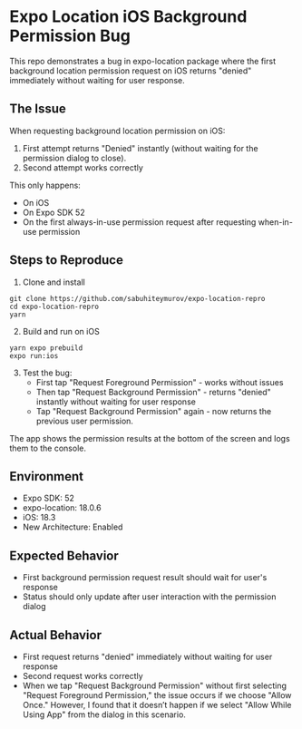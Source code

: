 # Expo Location iOS Background Permission Bug

This repo demonstrates a bug in expo-location package where the first background location permission request on iOS returns "denied" immediately without waiting for user response.

## The Issue

When requesting background location permission on iOS:

1. First attempt returns "Denied" instantly (without waiting for the permission dialog to close).
2. Second attempt works correctly

This only happens:

- On iOS
- On Expo SDK 52
- On the first always-in-use permission request after requesting when-in-use permission

## Steps to Reproduce

1. Clone and install

```
git clone https://github.com/sabuhiteymurov/expo-location-repro
cd expo-location-repro
yarn
```

2. Build and run on iOS

```
yarn expo prebuild
expo run:ios
```

3. Test the bug:
   - First tap "Request Foreground Permission" - works without issues
   - Then tap "Request Background Permission" - returns "denied" instantly without waiting for user response
   - Tap "Request Background Permission" again - now returns the previous user permission.

The app shows the permission results at the bottom of the screen and logs them to the console.

## Environment

- Expo SDK: 52
- expo-location: 18.0.6
- iOS: 18.3
- New Architecture: Enabled

## Expected Behavior

- First background permission request result should wait for user's response
- Status should only update after user interaction with the permission dialog

## Actual Behavior

- First request returns "denied" immediately without waiting for user response
- Second request works correctly
- When we tap "Request Background Permission" without first selecting "Request Foreground Permission," the issue occurs if we choose "Allow Once." However, I found that it doesn’t happen if we select "Allow While Using App" from the dialog in this scenario.
